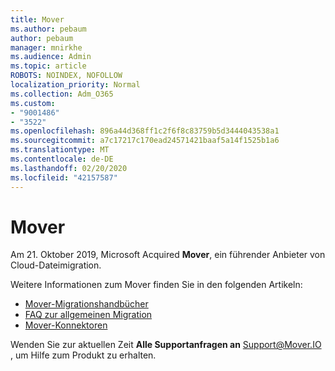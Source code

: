 ```yaml
---
title: Mover
ms.author: pebaum
author: pebaum
manager: mnirkhe
ms.audience: Admin
ms.topic: article
ROBOTS: NOINDEX, NOFOLLOW
localization_priority: Normal
ms.collection: Adm_O365
ms.custom:
- "9001486"
- "3522"
ms.openlocfilehash: 896a44d368ff1c2f6f8c83759b5d3444043538a1
ms.sourcegitcommit: a7c17217c170ead24571421baaf5a14f1525b1a6
ms.translationtype: MT
ms.contentlocale: de-DE
ms.lasthandoff: 02/20/2020
ms.locfileid: "42157587"
---
```

# <a name="mover"></a>Mover

Am 21. Oktober 2019, Microsoft Acquired **Mover**, ein führender Anbieter von Cloud-Dateimigration.

Weitere Informationen zum Mover finden Sie in den folgenden Artikeln:

- [Mover-Migrationshandbücher](https://mover.io/guides/)
- [FAQ zur allgemeinen Migration](https://mover.io/guides/general/)
- [Mover-Konnektoren](https://mover.io/connectors/)

Wenden Sie zur aktuellen Zeit **Alle Supportanfragen an** [Support@Mover.IO](mailto:support@mover.io) , um Hilfe zum Produkt zu erhalten. 

 